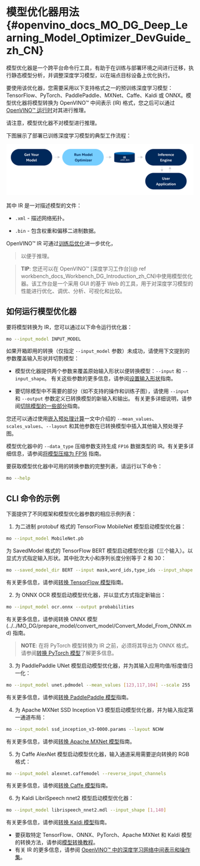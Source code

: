 # 模型优化器用法 {#openvino_docs_MO_DG_Deep_Learning_Model_Optimizer_DevGuide_zh_CN}


模型优化器是一个跨平台命令行工具，有助于在训练与部署环境之间进行迁移，执行静态模型分析，并调整深度学习模型，以在端点目标设备上优化执行。

要使用该优化器，您需要采用以下支持格式之一的预训练深度学习模型：TensorFlow、PyTorch、PaddlePaddle、MXNet、Caffe、Kaldi 或 ONNX。模型优化器将模型转换为 OpenVINO™ 中间表示 (IR) 格式，您之后可以通过 [OpenVINO™ 运行时](../OV_Runtime_UG/openvino_intro_zh_CN.md)对其进行推理。

请注意，模型优化器不对模型进行推理。

下图展示了部署已训练深度学习模型的典型工作流程：

![](../../img/BASIC_FLOW_MO_simplified.svg)

其中 IR 是一对描述模型的文件：

* <code>.xml</code> - 描述网络拓扑。

* <code>.bin</code> - 包含权重和偏移二进制数据。

OpenVINO™ IR 可通过[训练后优化](../../../tools/pot/docs/Introduction.md)进一步优化，
> 以便于推理。

> **TIP**: 您还可以在 OpenVINO™ [深度学习工作台](@ ref workbench_docs_Workbench_DG_Introduction_zh_CN)中使用模型优化器。该工作台是一个采用 GUI 的基于 Web 的工具，用于对深度学习模型的性能进行优化、调优、分析、可视化和比较。

## 如何运行模型优化器

要将模型转换为 IR，您可以通过以下命令运行优化器：

```sh
mo --input_model INPUT_MODEL
```

如果开箱即用的转换（仅指定 `--input_model` 参数）未成功，请使用下文提到的参数覆盖输入形状并切割模型：

- 模型优化器提供两个参数来覆盖原始输入形状以便转换模型：`--input` 和 `--input_shape`。
   有关这些参数的更多信息，请参阅[设置输入形状](../../MO_DG/prepare_model/convert_model/Converting_Model.md)指南。

- 要切除模型中不需要的部分（如不支持的操作和训练子图），请使用 `--input` 和 `--output` 参数定义已转换模型的新输入和输出。
   有关更多详细说明，请参阅[切除模型的一些部分](../../MO_DG/prepare_model/convert_model/Cutting_Model.md)指南。

您还可以通过使用[嵌入预处理计算](../../MO_DG/prepare_model/Additional_Optimizations.md)一文中介绍的 `--mean_values`、`scales_values`、`--layout` 和其他参数在已转换模型中插入其他输入预处理子图。

模型优化器中的 `--data_type` 压缩参数支持生成 `FP16` 数据类型的 IR。有关更多详细信息，请参阅[将模型压缩为 FP16](../../MO_DG/prepare_model/FP16_Compression.md) 指南。

要获取模型优化器中可用的转换参数的完整列表，请运行以下命令：

```sh
mo --help
```

## CLI 命令的示例

下面提供了不同框架和模型优化器参数的相应示例列表：

1. 为二进制 protobuf 格式的 TensorFlow MobileNet 模型启动模型优化器：
```sh
mo --input_model MobileNet.pb
```
为 SavedModel 格式的 TensorFlow BERT 模型启动模型优化器（三个输入）。以显式方式指定输入形状。其中批次大小和序列长度分别等于 2 和 30：
```sh
mo --saved_model_dir BERT --input mask,word_ids,type_ids --input_shape [2,30],[2,30],[2,30]
```
有关更多信息，请参阅[转换 TensorFlow 模型](../../MO_DG/prepare_model/convert_model/Convert_Model_From_TensorFlow.md)指南。

2. 为 ONNX OCR 模型启动模型优化器，并以显式方式指定新输出：
```sh
mo --input_model ocr.onnx --output probabilities
```
有关更多信息，请参阅转换 ONNX 模型 (../../MO_DG/prepare_model/convert_model/Convert_Model_From_ONNX.md) 指南。

> **NOTE**: 在将 PyTorch 模型转换为 IR 之前，必须将其导出为 ONNX 格式。请参阅[转换 PyTorch 模型](../../MO_DG/prepare_model/convert_model/Convert_Model_From_PyTorch.md)了解更多信息。

3. 为 PaddlePaddle UNet 模型启动模型优化器，并为其输入应用均值/标度值归一化：
```sh
mo --input_model unet.pdmodel --mean_values [123,117,104] --scale 255
```
有关更多信息，请参阅[转换 PaddlePaddle 模型](../../MO_DG/prepare_model/convert_model/Convert_Model_From_Paddle_zh_CN.md)指南。

4. 为 Apache MXNet SSD Inception V3 模型启动模型优化器，并为输入指定第一通道布局：
```sh
mo --input_model ssd_inception_v3-0000.params --layout NCHW
```
有关更多信息，请参阅[转换 Apache MXNet 模型](../../MO_DG/prepare_model/convert_model/Convert_Model_From_MxNet.md)指南。

5. 为 Caffe AlexNet 模型启动模型优化器，输入通道采用需要逆向转换的 RGB 格式：
```sh
mo --input_model alexnet.caffemodel --reverse_input_channels
```
有关更多信息，请参阅[转换 Caffe 模型](../../MO_DG/prepare_model/convert_model/Convert_Model_From_Caffe.md)指南。

6. 为 Kaldi LibriSpeech nnet2 模型启动模型优化器：
```sh
mo --input_model librispeech_nnet2.mdl --input_shape [1,140]
```
有关更多信息，请参阅[转换 Kaldi 模型](../../MO_DG/prepare_model/convert_model/Convert_Model_From_Kaldi.md)指南。

- 要获取特定 TensorFlow、ONNX、PyTorch、Apache MXNet 和 Kaldi 模型的转换方法，请参阅[模型转换教程](../../MO_DG/prepare_model/convert_model/Convert_Model_Tutorials.md)。
- 有关 IR 的更多信息，请参阅 [OpenVINO™ 中的深度学习网络中间表示和操作集](../../MO_DG/IR_and_opsets.md)。
